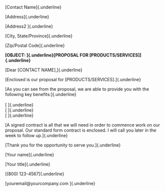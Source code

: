 [Contact Name]{.underline}

[Address]{.underline}

[Address2 ]{.underline}

[City, State/Province]{.underline}

[Zip/Postal Code]{.underline}

**[OBJECT: ]{.underline}[PROPOSAL FOR
\[PRODUCTS/SERVICES\]]{.underline}**

[Dear \[CONTACT NAME\],]{.underline}

[Enclosed is our proposal for \[PRODUCTS/SERVICES\].]{.underline}

[As you can see from the proposal, we are able to provide you with the
following key benefits:]{.underline}\
\
[ ]{.underline}\
[ ]{.underline}\
[ ]{.underline}

[A signed contract is all that we will need in order to commence work on
our proposal. Our standard form contract is enclosed. I will call you
later in the week to follow up.]{.underline}

[Thank you for the opportunity to serve you.]{.underline}

[Your name]{.underline}

[Your title]{.underline}

[(800) 123-4567]{.underline}

[youremail\@yourcompany.com ]{.underline}
